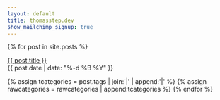 ```yaml
---
layout: default
title: thomasstep.dev
show_mailchimp_signup: true
---
```


{% for post in site.posts %}
  <p><a href="{{ post.url }}">{{ post.title }}</a> <br> {{ post.date | date: "%-d %B %Y" }}</p>
  {% assign tcategories = post.tags | join:'|' | append:'|' %}
  {% assign rawcategories = rawcategories | append:tcategories %}
{% endfor %}
